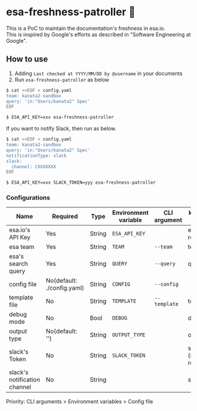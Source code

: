 esa-freshness-patroller :cop:
===

This is a PoC to maintain the documentation's freshness in esa.io.  
This is inspired by Google's efforts as described in "Software Engineering at Google".

## How to use

1. Adding `Last checked at YYYY/MM/DD by @username` in your documents
2. Run `esa-freshness-patroller` as below

``` sh
$ cat <<EOF > config.yaml
team: kanata2-sandbox
query: 'in:"Users/kanata2" Spec'
EOF

$ ESA_API_KEY=xxx esa-freshness-patroller
```

If you want to notify Slack, then run as below.

``` sh
$ cat <<EOF > config.yaml
team: kanata2-sandbox
query: 'in:"Users/kanata2" Spec'
notificationType: slack
slack:
  channel: CXXXXXXX
EOF

$ ESA_API_KEY=xxx SLACK_TOKEN=yyy esa-freshness-patroller
```

### Configurations

| Name | Required | Type | Environment variable | CLI argument | key for Config file(YAML) |
| ---- | -------- | ---- | -------------------- | ------------ | ----------------- |
| esa.io's API Key | Yes | String | `ESA_API_KEY` | | esaApiKey (not recommended) |
| esa team | Yes | String | `TEAM` | `--team` | team | 
| esa's search query | Yes | String | `QUERY` | `--query` | query |
| config file | No(default: ./config.yaml) | String | `CONFIG` | `--config` | |
| template file | No | String | `TEMPLATE` | `--template` | template |
| debug mode | No | Bool | `DEBUG` | | debug |
| output type | No(default: '') | String | `OUTPUT_TYPE` | | outputType |
| slack's Token | No | String | `SLACK_TOKEN` | | slack.token (not recommended) |
| slack's notification channel | No | String | | | slack.channel |

Priority: CLI arguments > Environment variables > Config file
